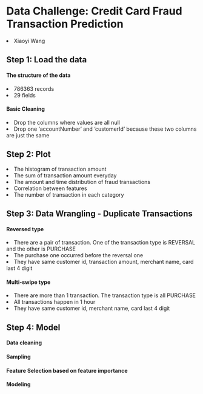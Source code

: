 <h1>Data Challenge: Credit Card Fraud Transaction Prediction</h1>
<li>Xiaoyi Wang
  
<h2>Step 1: Load the data</h2>
<h4>The structure of the data</h4>
<li>786363 records
<li>29 fields
<h4>Basic Cleaning</h4>
<li>Drop the columns where values are all null
<li>Drop one ‘accountNumber’ and ‘customerId’ because these two columns are just the same

<h2>Step 2: Plot</h2>
<li>The histogram of transaction amount
<li>The sum of transaction amount everyday
<li>The amount and time distribution of fraud transactions
<li>Correlation between features
<li>The number of transaction in each category

<h2>Step 3: Data Wrangling - Duplicate Transactions</h2>
<h4>Reversed type</h4>
<li>There are a pair of transaction. One of the transaction type is REVERSAL and the other is PURCHASE
<li>The purchase one occurred before the reversal one
<li>They have same customer id, transaction amount, merchant name, card last 4 digit
<h4>Multi-swipe type</h4>
<li>There are more than 1 transaction. The transaction type is all PURCHASE
<li>All transactions happen in 1 hour
<li>They have same customer id, merchant name, card last 4 digit

<h2>Step 4: Model</h2>
<h4>Data cleaning</h4>

<h4>Sampling</h4>

<h4>Feature Selection based on feature importance</h4>

<h4>Modeling</h4>

